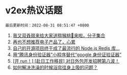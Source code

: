 # v2ex热议话题

`最后更新时间：2022-08-31 08:51:47 +0800`

1. [我又双叒叕来给大家送猕猴桃🥝来啦，分子集合](https://www.v2ex.com/t/876449)
1. [再也不想推荐电子产品了，心累](https://www.v2ex.com/t/876469)
1. [自己的开源项目终于成了最流行的 Node.js Redis 库...](https://www.v2ex.com/t/876453)
1. [用“腾讯身份验证器”小程序替代“google 身份证验证器”](https://www.v2ex.com/t/876458)
1. [[开 run！] [赴日工作移民] 对日外包开发招聘第八波！](https://www.v2ex.com/t/876381)
1. [如何解决洗澡的时候浴帘往身上吸的问题？](https://www.v2ex.com/t/876375)

